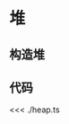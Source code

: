 # 堆

## 构造堆

<Preview/>

## 代码

<<< ./heap.ts

<script setup>
import Preview from './components/preview.vue'
</script>

